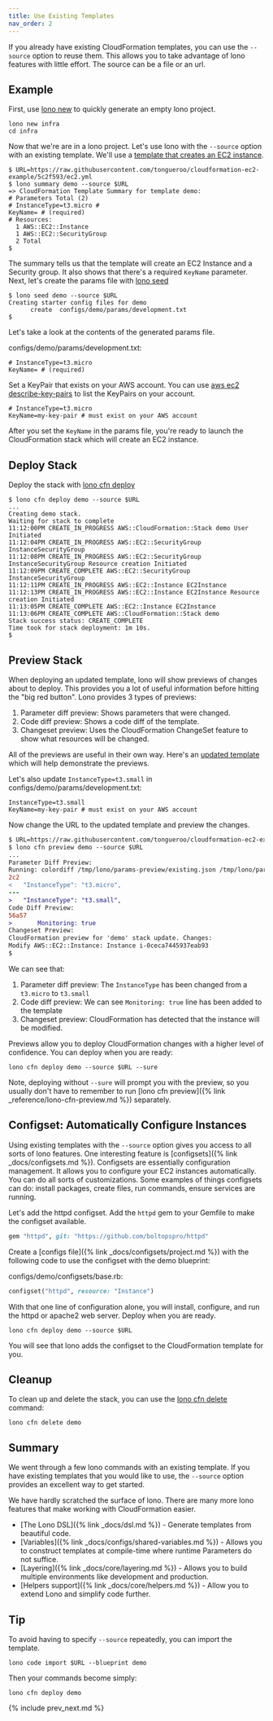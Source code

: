 ```yaml
---
title: Use Existing Templates
nav_order: 2
---
```


If you already have existing CloudFormation templates, you can use the `--source` option to reuse them.  This allows you to take advantage of lono features with little effort. The source can be a file or an url.

## Example

First, use [lono new](/reference/lono-new/) to quickly generate an empty lono project.

    lono new infra
    cd infra

Now that we're are in a lono project. Let's use lono with the `--source` option with an existing template. We'll use a [template that creates an EC2 instance](https://raw.githubusercontent.com/tongueroo/cloudformation-ec2-example/5c2f593/ec2.yml).

    $ URL=https://raw.githubusercontent.com/tongueroo/cloudformation-ec2-example/5c2f593/ec2.yml
    $ lono summary demo --source $URL
    => CloudFormation Template Summary for template demo:
    # Parameters Total (2)
    # InstanceType=t3.micro #
    KeyName= # (required)
    # Resources:
      1 AWS::EC2::Instance
      1 AWS::EC2::SecurityGroup
      2 Total
    $

The summary tells us that the template will create an EC2 Instance and a Security group. It also shows that there's a required `KeyName` parameter. Next, let's create the params file with [lono seed](/reference/lono-seed/)

    $ lono seed demo --source $URL
    Creating starter config files for demo
          create  configs/demo/params/development.txt
    $

Let's take a look at the contents of the generated params file.

configs/demo/params/development.txt:

    # InstanceType=t3.micro
    KeyName= # (required)

Set a KeyPair that exists on your AWS account. You can use [aws ec2 describe-key-pairs](https://docs.aws.amazon.com/cli/latest/reference/ec2/describe-key-pairs.html) to list the KeyPairs on your account.

    # InstanceType=t3.micro
    KeyName=my-key-pair # must exist on your AWS account

After you set the `KeyName` in the params file, you're ready to launch the CloudFormation stack which will create an EC2 instance.

## Deploy Stack

Deploy the stack with [lono cfn deploy](/reference/lono-cfn-deploy/)

    $ lono cfn deploy demo --source $URL
    ...
    Creating demo stack.
    Waiting for stack to complete
    11:12:00PM CREATE_IN_PROGRESS AWS::CloudFormation::Stack demo User Initiated
    11:12:04PM CREATE_IN_PROGRESS AWS::EC2::SecurityGroup InstanceSecurityGroup
    11:12:08PM CREATE_IN_PROGRESS AWS::EC2::SecurityGroup InstanceSecurityGroup Resource creation Initiated
    11:12:09PM CREATE_COMPLETE AWS::EC2::SecurityGroup InstanceSecurityGroup
    11:12:11PM CREATE_IN_PROGRESS AWS::EC2::Instance EC2Instance
    11:12:13PM CREATE_IN_PROGRESS AWS::EC2::Instance EC2Instance Resource creation Initiated
    11:13:05PM CREATE_COMPLETE AWS::EC2::Instance EC2Instance
    11:13:06PM CREATE_COMPLETE AWS::CloudFormation::Stack demo
    Stack success status: CREATE_COMPLETE
    Time took for stack deployment: 1m 10s.
    $

## Preview Stack

When deploying an updated template, lono will show previews of changes about to deploy. This provides you a lot of useful information before hitting the "big red button".  Lono provides 3 types of previews:

1. Parameter diff preview: Shows parameters that were changed.
2. Code diff preview: Shows a code diff of the template.
3. Changeset preview: Uses the CloudFormation ChangeSet feature to show what resources will be changed.

All of the previews are useful in their own way. Here's an [updated template](https://raw.githubusercontent.com/tongueroo/cloudformation-ec2-example/a505e92/ec2.yml) which will help demonstrate the previews.

Let's also update `InstanceType=t3.small` in configs/demo/params/development.txt:

    InstanceType=t3.small
    KeyName=my-key-pair # must exist on your AWS account

Now change the URL to the updated template and preview the changes.

```diff
$ URL=https://raw.githubusercontent.com/tongueroo/cloudformation-ec2-example/a505e92/ec2.yml
$ lono cfn preview demo --source $URL
...
Parameter Diff Preview:
Running: colordiff /tmp/lono/params-preview/existing.json /tmp/lono/params-preview/new.json
2c2
<   "InstanceType": "t3.micro",
---
>   "InstanceType": "t3.small",
Code Diff Preview:
56a57
>       Monitoring: true
Changeset Preview:
CloudFormation preview for 'demo' stack update. Changes:
Modify AWS::EC2::Instance: Instance i-0ceca7445937eab93
$
```

We can see that:

1. Parameter diff preview: The `InstanceType` has been changed from a `t3.micro` to `t3.small`
2. Code diff preview: We can see `Monitoring: true` line has been added to the template
3. Changeset preview: CloudFormation has detected that the instance will be modified.

Previews allow you to deploy CloudFormation changes with a higher level of confidence. You can deploy when you are ready:

    lono cfn deploy demo --source $URL --sure

Note, deploying without `--sure` will prompt you with the preview, so you usually don't have to remember to run [lono cfn preview]({% link _reference/lono-cfn-preview.md %}) separately.

## Configset: Automatically Configure Instances

Using existing templates with the `--source` option gives you access to all sorts of lono features. One interesting feature is [configsets]({% link _docs/configsets.md %}).  Configsets are essentially configuration management. It allows you to configure your EC2 instances automatically.  You can do all sorts of customizations. Some examples of things configsets can do: install packages, create files, run commands, ensure services are running.

Let's add the httpd configset. Add the `httpd` gem to your Gemfile to make the configset available.

```ruby
gem "httpd", git: "https://github.com/boltopspro/httpd"
```

Create a [configs file]({% link _docs/configsets/project.md %}) with the following code to use the configset with the demo blueprint:

configs/demo/configsets/base.rb:

```ruby
configset("httpd", resource: "Instance")
```

With that one line of configuration alone, you will install, configure, and run the httpd or apache2 web server. Deploy when you are ready.

    lono cfn deploy demo --source $URL

You will see that lono adds the configset to the CloudFormation template for you.

## Cleanup

To clean up and delete the stack, you can use the [lono cfn delete](https://lono.cloud/reference/lono-cfn-delete/) command:

    lono cfn delete demo

## Summary

We went through a few lono commands with an existing template. If you have existing templates that you would like to use, the `--source` option provides an excellent way to get started.

We have hardly scratched the surface of lono. There are many more lono features that make working with CloudFormation easier.

* [The Lono DSL]({% link _docs/dsl.md %}) - Generate templates from beautiful code.
* [Variables]({% link _docs/configs/shared-variables.md %}) - Allows you to construct templates at compile-time where runtime Parameters do not suffice.
* [Layering]({% link _docs/core/layering.md %}) - Allows you to build multiple environments like development and production.
* [Helpers support]({% link _docs/core/helpers.md %}) - Allow you to extend Lono and simplify code further.

## Tip

To avoid having to specify `--source` repeatedly, you can import the template.

    lono code import $URL --blueprint demo

Then your commands become simply:

    lono cfn deploy demo

{% include prev_next.md %}
